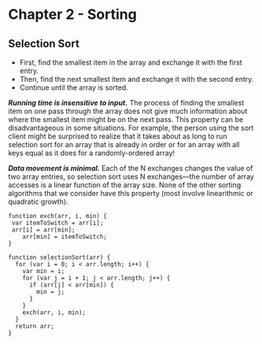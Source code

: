# Chapter 2 - Sorting

## Selection Sort
 - First, find the smallest item in the array and exchange it with the first entry.
 - Then, find the next smallest item and exchange it with the second entry.
 - Continue until the array is sorted.
 
***Running time is insensitive to input.*** 
 The process of finding the smallest item on one
 pass through the array does not give much information about where the smallest item
 might be on the next pass. This property can be disadvantageous in some situations.
 For example, the person using the sort client might be surprised to realize that it takes
 about as long to run selection sort for an array that is already in order or for an array
 with all keys equal as it does for a randomly-ordered array!
 
 ***Data movement is minimal.*** 
  Each of the N exchanges changes the value of two array
  entries, so selection sort uses N exchanges—the number of array accesses is a linear
  function of the array size. None of the other sorting algorithms that we consider have
  this property (most involve linearithmic or quadratic growth).

```
function exch(arr, i, min) {
 var itemToSwitch = arr[i];
 arr[i] = arr[min];
	arr[min] = itemToSwitch;
}

function selectionSort(arr) {
  for (var i = 0; i < arr.length; i++) {
    var min = i;
    for (var j = i + 1; j < arr.length; j++) {
      if (arr[j] < arr[min]) {
        min = j;
      }
    }
    exch(arr, i, min);
  }
  return arr;
}

```


